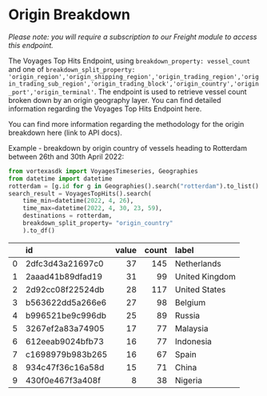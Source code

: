 # Origin Breakdown

_Please note: you will require a subscription to our Freight module to access this endpoint._

The Voyages Top Hits Endpoint, using `breakdown_property: vessel_count` and one of `breakdown_split_property: 'origin_region','origin_shipping_region','origin_trading_region','origin_trading_sub_region','origin_trading_block','origin_country','origin_port','origin_terminal'`. The endpoint is used to retrieve vessel count broken down by an origin geography layer. You can find detailed information regarding the Voyages Top Hits Endpoint here.

You can find more information regarding the methodology for the origin breakdown here (link to API docs).

Example - breakdown by origin country of vessels heading to Rotterdam between 26th and 30th April 2022:

```python
from vortexasdk import VoyagesTimeseries, Geographies
from datetime import datetime
rotterdam = [g.id for g in Geographies().search("rotterdam").to_list() if "port" in g.layer]
search_result = VoyagesTopHits().search(
    time_min=datetime(2022, 4, 26),
    time_max=datetime(2022, 4, 30, 23, 59),
    destinations = rotterdam,
    breakdown_split_property= "origin_country"
    ).to_df()
```

|     | id               | value | count | label          |
| --: | :--------------- | ----: | ----: | :------------- |
|   0 | 2dfc3d43a21697c0 |    37 |   145 | Netherlands    |
|   1 | 2aaad41b89dfad19 |    31 |    99 | United Kingdom |
|   2 | 2d92cc08f22524db |    28 |   117 | United States  |
|   3 | b563622dd5a266e6 |    27 |    98 | Belgium        |
|   4 | b996521be9c996db |    25 |    89 | Russia         |
|   5 | 3267ef2a83a74905 |    17 |    77 | Malaysia       |
|   6 | 612eeab9024bfb73 |    16 |    77 | Indonesia      |
|   7 | c1698979b983b265 |    16 |    67 | Spain          |
|   8 | 934c47f36c16a58d |    15 |    71 | China          |
|   9 | 430f0e467f3a408f |     8 |    38 | Nigeria        |

```

```
